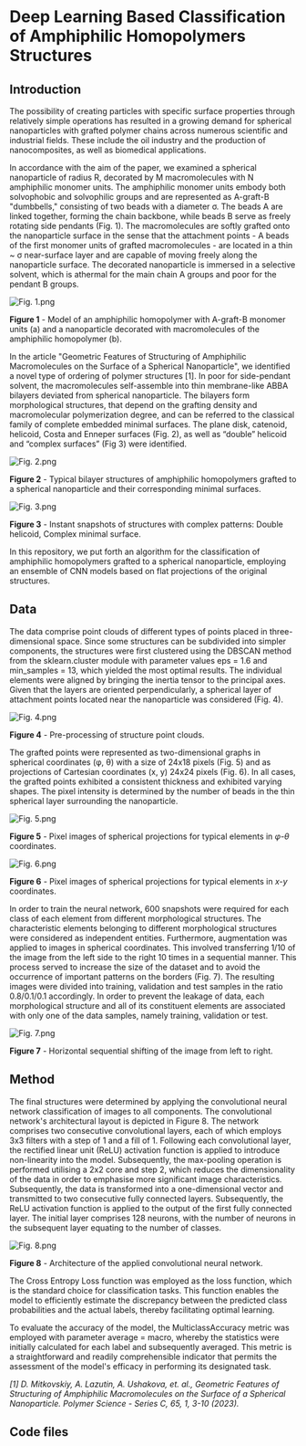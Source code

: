 # Deep Learning Based Classification of Amphiphilic Homopolymers Structures
## Introduction

The possibility of creating particles with specific surface properties through relatively simple operations has resulted in a growing demand for spherical nanoparticles with grafted polymer chains across numerous scientific and industrial fields. These include the oil industry and the production of nanocomposites, as well as biomedical applications.

In accordance with the aim of the paper, we examined a spherical nanoparticle of radius R, decorated by M macromolecules with N amphiphilic monomer units. The amphiphilic monomer units embody both solvophobic and solvophilic groups and are represented as A-graft-B "dumbbells," consisting of two beads with a diameter σ. The beads A are linked together, forming the chain backbone, while beads B serve as freely rotating side pendants (Fig. 1). The macromolecules are softly grafted onto the nanoparticle surface in the sense that the attachment points - A beads of the first monomer units of grafted macromolecules - are located in a thin ~ σ near-surface layer and are capable of moving freely along the nanoparticle surface. The decorated nanoparticle is immersed in a selective solvent, which is athermal for the main chain A groups and poor for the pendant B groups.

![Fig. 1.png](https://github.com/dmitkovskiy/Classification-of-Amphiphilic-Homopolymers-Structures/raw/main/images/Fig.%201.png)

**Figure 1** - Model of an amphiphilic homopolymer with A-graft-B monomer units (a) and a nanoparticle decorated with macromolecules of the amphiphilic homopolymer (b). 

In the article "Geometric Features of Structuring of Amphiphilic Macromolecules on the Surface of a Spherical Nanoparticle", we identified a novel type of ordering of polymer structures [1]. In poor for side-pendant solvent, the macromolecules self-assemble into thin membrane-like ABBA bilayers deviated from spherical nanoparticle. The bilayers form morphological structures, that depend on the grafting density and macromolecular polymerization degree, and can be referred to the classical family of complete embedded minimal surfaces. The plane disk, catenoid, helicoid, Costa and Enneper surfaces (Fig. 2), as well as “double” helicoid and “complex surfaces” (Fig 3) were identified.

![Fig. 2.png](https://github.com/dmitkovskiy/Classification-of-Amphiphilic-Homopolymers-Structures/raw/main/images/Fig.%202.png)

**Figure 2** - Typical bilayer structures of amphiphilic homopolymers grafted to a spherical nanoparticle and their corresponding minimal surfaces.

![Fig. 3.png](https://github.com/dmitkovskiy/Classification-of-Amphiphilic-Homopolymers-Structures/raw/main/images/Fig.%203.png)

**Figure 3** - Instant snapshots of structures with complex patterns: Double helicoid, Complex minimal surface.

In this repository, we put forth an algorithm for the classification of amphiphilic homopolymers grafted to a spherical nanoparticle, employing an ensemble of CNN models based on flat projections of the original structures.

## Data

The data comprise point clouds of different types of points placed in three-dimensional space. Since some structures can be subdivided into simpler components, the structures were first clustered using the DBSCAN method from the sklearn.cluster module with parameter values eps = 1.6 and min_samples = 13, which yielded the most optimal results. The individual elements were aligned by bringing the inertia tensor to the principal axes. Given that the layers are oriented perpendicularly, a spherical layer of attachment points located near the nanoparticle was considered (Fig. 4).

![Fig. 4.png](https://github.com/dmitkovskiy/Classification-of-Amphiphilic-Homopolymers-Structures/raw/main/images/Fig.%204.png)

**Figure 4** - Pre-processing of structure point clouds.

The grafted points were represented as two-dimensional graphs in spherical coordinates (φ, θ) with a size of 24x18 pixels (Fig. 5) and as projections of Cartesian coordinates (x, y) 24x24 pixels (Fig. 6). In all cases, the grafted points exhibited a consistent thickness and exhibited varying shapes. The pixel intensity is determined by the number of beads in the thin spherical layer surrounding the nanoparticle.

![Fig. 5.png](https://github.com/dmitkovskiy/Classification-of-Amphiphilic-Homopolymers-Structures/raw/main/images/Fig.%205.png)

**Figure 5** - Pixel images of spherical projections for typical elements in *φ-θ* coordinates.

![Fig. 6.png](https://github.com/dmitkovskiy/Classification-of-Amphiphilic-Homopolymers-Structures/raw/main/images/Fig.%206.png)

**Figure 6** - Pixel images of spherical projections for typical elements in *x-y* coordinates.

In order to train the neural network, 600 snapshots were required for each class of each element from different morphological structures. The characteristic elements belonging to different morphological structures were considered as independent entities. Furthermore, augmentation was applied to images in spherical coordinates. This involved transferring 1/10 of the image from the left side to the right 10 times in a sequential manner. This process served to increase the size of the dataset and to avoid the occurrence of important patterns on the borders (Fig. 7). The resulting images were divided into training, validation and test samples in the ratio 0.8/0.1/0.1 accordingly. In order to prevent the leakage of data, each morphological structure and all of its constituent elements are associated with only one of the data samples, namely training, validation or test.

![Fig. 7.png](https://github.com/dmitkovskiy/Classification-of-Amphiphilic-Homopolymers-Structures/raw/main/images/Fig.%207.png)

**Figure 7** - Horizontal sequential shifting of the image from left to right.

## Method

The final structures were determined by applying the convolutional neural network classification of images to all components. The convolutional network's architectural layout is depicted in Figure 8. The network comprises two consecutive convolutional layers, each of which employs 3x3 filters with a step of 1 and a fill of 1. Following each convolutional layer, the rectified linear unit (ReLU) activation function is applied to introduce non-linearity into the model. Subsequently, the max-pooling operation is performed utilising a 2x2 core and step 2, which reduces the dimensionality of the data in order to emphasise more significant image characteristics. Subsequently, the data is transformed into a one-dimensional vector and transmitted to two consecutive fully connected layers. Subsequently, the ReLU activation function is applied to the output of the first fully connected layer. The initial layer comprises 128 neurons, with the number of neurons in the subsequent layer equating to the number of classes.

![Fig. 8.png](https://github.com/dmitkovskiy/Classification-of-Amphiphilic-Homopolymers-Structures/raw/main/images/Fig.%208.png)

**Figure 8** - Architecture of the applied convolutional neural network.

The Cross Entropy Loss function was employed as the loss function, which is the standard choice for classification tasks. This function enables the model to efficiently estimate the discrepancy between the predicted class probabilities and the actual labels, thereby facilitating optimal learning.

To evaluate the accuracy of the model, the MulticlassAccuracy metric was employed with parameter average = macro, whereby the statistics were initially calculated for each label and subsequently averaged. This metric is a straightforward and readily comprehensible indicator that permits the assessment of the model's efficacy in performing its designated task.

*[1] D. Mitkovskiy, A. Lazutin, A. Ushakova, et. al., Geometric Features of Structuring of Amphiphilic Macromolecules on the Surface of a Spherical Nanoparticle. Polymer Science - Series C, 65, 1, 3-10 (2023).*

## Code files
